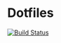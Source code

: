 # Dotfiles

[![Build Status](https://travis-ci.com/KlotzAndrew/dotfiles.svg?branch=master)](https://travis-ci.com/KlotzAndrew/dotfiles)
